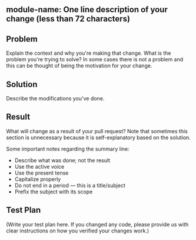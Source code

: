 <!--
Thank you for sending the PR! We appreciate you spending the time to work on
these changes.
Help us understand your motivation by explaining why you decided to make this change.
Happy contributing!
- Comments should be formatted to a width no greater than 80 columns.
- Files should be exempt of trailing spaces.
- We adhere to a specific format for commit messages. Please write your commit
messages along these guidelines. Please keep the line width no greater than 80
columns (You can use `fmt -n -p -w 80` to accomplish this).
-->

## module-name: One line description of your change (less than 72 characters)

## Problem

Explain the context and why you're making that change. What is the problem
you're trying to solve? In some cases there is not a problem and this can be
thought of being the motivation for your change.

## Solution

Describe the modifications you've done.

## Result

What will change as a result of your pull request? Note that sometimes this
section is unnecessary because it is self-explanatory based on the solution.

Some important notes regarding the summary line:

- Describe what was done; not the result
- Use the active voice
- Use the present tense
- Capitalize properly
- Do not end in a period — this is a title/subject
- Prefix the subject with its scope

## Test Plan

(Write your test plan here. If you changed any code, please provide us with
clear instructions on how you verified your changes work.)
